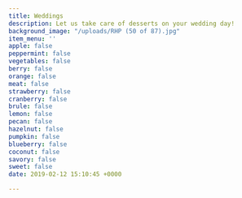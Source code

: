 ```yaml
---
title: Weddings
description: Let us take care of desserts on your wedding day!
background_image: "/uploads/RHP (50 of 87).jpg"
item_menu: ''
apple: false
peppermint: false
vegetables: false
berry: false
orange: false
meat: false
strawberry: false
cranberry: false
brule: false
lemon: false
pecan: false
hazelnut: false
pumpkin: false
blueberry: false
coconut: false
savory: false
sweet: false
date: 2019-02-12 15:10:45 +0000

---
```

